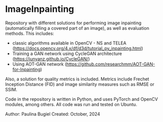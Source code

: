 # ImageInpainting

Repository with different solutions for performing image inpainting (automatically filling a covered part of an image), as well as evaluation methods.
This includes:
- classic algorithms available in OpenCV - NS and TELEA (https://docs.opencv.org/4.x/df/d3d/tutorial_py_inpainting.html)
- Training a GAN network using CycleGAN architecture (https://junyanz.github.io/CycleGAN/)
- Using AOT-GAN network (https://github.com/researchmm/AOT-GAN-for-Inpainting)

Also, a solution for quality metrics is included. Metrics include Frechet Inception Distance (FID) and image similarity measures such as RMSE or SSIM.

Code in the repository is written in Python, and uses PyTorch and OpenCV modules, among others. 
All code was run and tested on Ubuntu.

Author: Paulina Bugiel
Created: October, 2024
